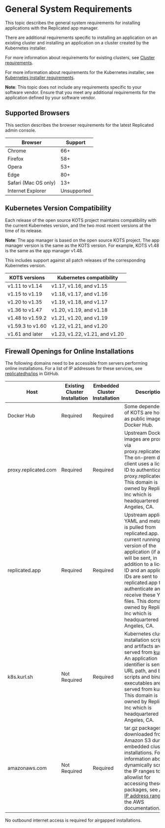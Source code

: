 # General System Requirements

This topic describes the general system requirements for installing applications with the Replicated app manager.

There are additional requirements specific to installing an application on an existing cluster and installing an application on a cluster created by the Kubernetes installer.

For more information about requirements for existing clusters, see [Cluster requirements](installing-existing-cluster-requirements).

For more information about requirements for the Kubernetes installer, see [Kubernetes installer requirements](installing-embedded-cluster-requirements).

**Note**: This topic does not include any requirements specific to your software vendor. Ensure that you meet any additional requirements for the application defined by your software vendor.

## Supported Browsers

This section describes the browser requirements for the latest Replicated admin console.

| Browser              | Support     |
|----------------------|-------------|
| Chrome               | 66+         |
| Firefox              | 58+         |
| Opera                | 53+         |
| Edge                 | 80+         |
| Safari (Mac OS only) | 13+         |
| Internet Explorer    | Unsupported |

## Kubernetes Version Compatibility

Each release of the open source KOTS project maintains compatibility with the current Kubernetes version, and the two most recent versions at the time of its release.

**Note**: The app manager is based on the open source KOTS project. The app manager version is the same as the KOTS version. For example, KOTS v1.48 is the same as the app manager v1.48.

This includes support against all patch releases of the corresponding Kubernetes version.

| KOTS versions   | Kubernetes compatibility |
|-----------------|---------------------------|
| v1.11 to v1.14  | v1.17, v1.16, and v1.15   |
| v1.15 to v1.19  | v1.18, v1.17, and v1.16   |
| v1.20 to v1.35  | v1.19, v1.18, and v1.17   |
| v1.36 to v1.47  | v1.20, v1.19, and v1.18   |
| v1.48 to v1.59.2 | v1.21, v1.20, and v1.19   |
| v1.59.3 to v1.60  | v1.22, v1.21, and v1.20      |
| v1.61 and later  | v1.23, v1.22, v1.21, and v1.20|

## Firewall Openings for Online Installations

The following domains need to be accessible from servers performing online installations.
For a list of IP addresses for these services, see [replicatedhq/ips](https://github.com/replicatedhq/ips/blob/master/ip_addresses.json) in GitHub.

| Host                 | Existing Cluster Installation | Embedded Cluster Installation | Description                                                                                                                                                                                                                                                                                                                                                |
|----------------------|-------------------------------|-------------------------------|------------------------------------------------------------------------------------------------------------------------------------------------------------------------------------------------------------------------------------------------------------------------------------------------------------------------------------------------------------|
| Docker Hub           | Required                      | Required                      | Some dependencies of KOTS are hosted as public images in Docker Hub.                                                                                                                                                                                                                                                                                       |
| proxy.replicated.com | Required                      | Required                      | Upstream Docker images are proxied via proxy.replicated.com. The on-prem docker client uses a license ID to authenticate to proxy.replicated.com. This domain is owned by Replicated, Inc which is headquartered in Los Angeles, CA.                                                                                                                       |
| replicated.app       | Required                      | Required                      | Upstream application YAML and metadata is pulled from replicated.app. The current running version of the application (if any) will be sent, in addition to a license ID and an application IDs are sent to replicated.app to authenticate and receive these YAML files. This domain is owned by Replicated, Inc which is headquartered in Los Angeles, CA. |
| k8s.kurl.sh          | Not Required                  | Required                      | Kubernetes cluster installation scripts and artifacts are served from [kurl.sh](https://kurl.sh). An application identifier is sent in a URL path, and bash scripts and binary executables are served from kurl.sh. This domain is owned by Replicated, Inc which is headquartered in Los Angeles, CA.                                                     |
| amazonaws.com        | Not Required                  | Required                      | tar.gz packages are downloaded from Amazon S3 during embedded cluster installations. For information about dynamically scraping the IP ranges to allowlist for accessing these packages, see [AWS IP address ranges](https://docs.aws.amazon.com/general/latest/gr/aws-ip-ranges.html#aws-ip-download) in the AWS documentation.                                                         |

No outbound internet access is required for airgapped installations.
